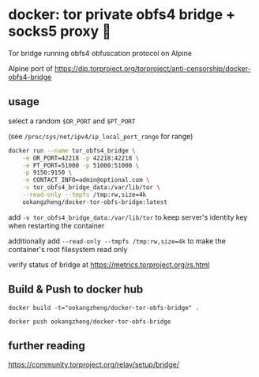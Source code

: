 # docker: tor private obfs4 bridge + socks5 proxy 🐳

Tor bridge running obfs4 obfuscation protocol on Alpine

Alpine port of https://dip.torproject.org/torproject/anti-censorship/docker-obfs4-bridge

## usage

select a random `$OR_PORT` and `$PT_PORT`

(see `/proc/sys/net/ipv4/ip_local_port_range` for range)

```sh
docker run --name tor_obfs4_bridge \
    -e OR_PORT=42218 -p 42218:42218 \
    -e PT_PORT=51000 -p 51000:51000 \
    -p 9150:9150 \
    -e CONTACT_INFO=admin@optional.com \
    -v tor_obfs4_bridge_data:/var/lib/tor \
    --read-only --tmpfs /tmp:rw,size=4k
    ookangzheng/docker-tor-obfs-bridge:latest
```

add `-v tor_obfs4_bridge_data:/var/lib/tor` to keep server's identity key
when restarting the container

additionally add `--read-only --tmpfs /tmp:rw,size=4k`
to make the container's root filesystem read only

verify status of bridge at  https://metrics.torproject.org/rs.html

## Build & Push to docker hub

`docker build -t="ookangzheng/docker-tor-obfs-bridge" .`

`docker push ookangzheng/docker-tor-obfs-bridge` 

## further reading

https://community.torproject.org/relay/setup/bridge/
